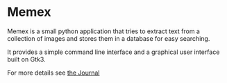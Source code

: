 # Memex

Memex is a small python application that tries to extract text from a
collection of images and stores them in a database for easy searching.

It provides a simple command line interface and a graphical user
interface built on Gtk3.

For more details see [the Journal](memex.org)

